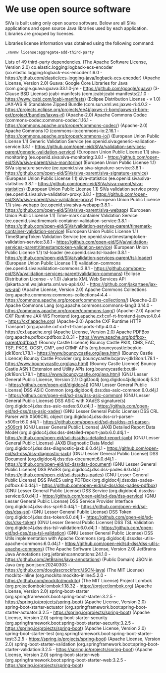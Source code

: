 # We use open source software

SiVa is built using only open source software. Below are all SiVa applications and open source
Java libraries used by each application. Libraries are grouped by licenses.

Libraries license information was obtained using the following command:

```bash
./mvnw license:aggregate-add-third-party
```

Lists of 49 third-party dependencies.
     (The Apache Software License, Version 2.0) co.elastic.logging:logback-ecs-encoder (co.elastic.logging:logback-ecs-encoder:1.6.0 - https://github.com/elastic/ecs-logging-java/logback-ecs-encoder)
     (Apache License, Version 2.0) Guava: Google Core Libraries for Java (com.google.guava:guava:33.1.0-jre - https://github.com/google/guava)
     (3-Clause BSD License) jcabi-manifests (com.jcabi:jcabi-manifests:2.1.0 - https://www.jcabi.com/jcabi-manifests)
     (Eclipse Distribution License - v 1.0) JAX-WS RI Standalone Zipped Bundle (com.sun.xml.ws:jaxws-ri:4.0.2 - https://projects.eclipse.org/projects/ee4j/jaxws-ri-bom/jaxws-ri-bom-ext/project/bundles/jaxws-ri)
     (Apache-2.0) Apache Commons Codec (commons-codec:commons-codec:1.16.1 - https://commons.apache.org/proper/commons-codec/)
     (Apache-2.0) Apache Commons IO (commons-io:commons-io:2.16.1 - https://commons.apache.org/proper/commons-io/)
     (European Union Public License 1.1) Generic Validation Service (ee.openid.siva:generic-validation-service:3.8.1 - https://github.com/open-eid/SiVa/validation-services-parent/generic-validation-service)
     (European Union Public License 1.1) siva-monitoring (ee.openid.siva:siva-monitoring:3.8.1 - https://github.com/open-eid/SiVa/siva-parent/siva-monitoring)
     (European Union Public License 1.1) SiVa signature service (ee.openid.siva:siva-signature-service:3.8.1 - https://github.com/open-eid/SiVa/siva-parent/siva-signature-service)
     (European Union Public License 1.1) siva-statistics (ee.openid.siva:siva-statistics:3.8.1 - https://github.com/open-eid/SiVa/siva-parent/siva-statistics)
     (European Union Public License 1.1) SiVa validation service proxy (ee.openid.siva:siva-validation-proxy:3.8.1 - https://github.com/open-eid/SiVa/siva-parent/siva-validation-proxy)
     (European Union Public License 1.1) siva-webapp (ee.openid.siva:siva-webapp:3.8.1 - https://github.com/open-eid/SiVa/siva-parent/siva-webapp)
     (European Union Public License 1.1) Time-mark container Validation Service (ee.openid.siva:timemark-container-validation-service:3.8.1 - https://github.com/open-eid/SiVa/validation-services-parent/timemark-container-validation-service)
     (European Union Public License 1.1) TimeStampToken Validation Service (ee.openid.siva:timestamptoken-validation-service:3.8.1 - https://github.com/open-eid/SiVa/validation-services-parent/timestamptoken-validation-service)
     (European Union Public License 1.1) tsl-loader (ee.openid.siva:tsl-loader:3.8.1 - https://github.com/open-eid/SiVa/validation-services-parent/tsl-loader)
     (European Union Public License 1.1) validation-commons (ee.openid.siva:validation-commons:3.8.1 - https://github.com/open-eid/SiVa/validation-services-parent/validation-commons)
     (Eclipse Distribution License - v 1.0) Jakarta XML Web Services API (jakarta.xml.ws:jakarta.xml.ws-api:4.0.1 - https://github.com/jakartaee/jax-ws-api)
     (Apache License, Version 2.0) Apache Commons Collections (org.apache.commons:commons-collections4:4.4 - https://commons.apache.org/proper/commons-collections/)
     (Apache-2.0) Apache Commons Lang (org.apache.commons:commons-lang3:3.14.0 - https://commons.apache.org/proper/commons-lang/)
     (Apache-2.0) Apache CXF Runtime JAX-WS Frontend (org.apache.cxf:cxf-rt-frontend-jaxws:4.0.4 - https://cxf.apache.org)
     (Apache-2.0) Apache CXF Runtime HTTP Transport (org.apache.cxf:cxf-rt-transports-http:4.0.4 - https://cxf.apache.org)
     (Apache License, Version 2.0) Apache PDFBox (org.apache.pdfbox:pdfbox:2.0.31 - https://www.apache.org/pdfbox-parent/pdfbox/)
     (Bouncy Castle Licence) Bouncy Castle PKIX, CMS, EAC, TSP, PKCS, OCSP, CMP, and CRMF APIs (org.bouncycastle:bcpkix-jdk18on:1.78.1 - https://www.bouncycastle.org/java.html)
     (Bouncy Castle Licence) Bouncy Castle Provider (org.bouncycastle:bcprov-jdk18on:1.78.1 - https://www.bouncycastle.org/java.html)
     (Bouncy Castle Licence) Bouncy Castle ASN.1 Extension and Utility APIs (org.bouncycastle:bcutil-jdk18on:1.78.1 - https://www.bouncycastle.org/java.html)
     (GNU Lesser General Public License, Version 2.1) DigiDoc4j (org.digidoc4j:digidoc4j:5.3.1 - https://github.com/open-eid/digidoc4j)
     (GNU Lesser General Public License) DSS ASiC Common (org.digidoc4j.dss:dss-asic-common:6.0.d4j.1 - https://github.com/open-eid/sd-dss/dss-asic-common)
     (GNU Lesser General Public License) DSS ASiC with XAdES signature(s) (org.digidoc4j.dss:dss-asic-xades:6.0.d4j.1 - https://github.com/open-eid/sd-dss/dss-asic-xades)
     (GNU Lesser General Public License) DSS CRL Parser with X509CRL object (org.digidoc4j.dss:dss-crl-parser-x509crl:6.0.d4j.1 - https://github.com/open-eid/sd-dss/dss-crl-parser-x509crl)
     (GNU Lesser General Public License) JAXB Detailed Report Data Model (org.digidoc4j.dss:dss-detailed-report-jaxb:6.0.d4j.1 - https://github.com/open-eid/sd-dss/dss-detailed-report-jaxb)
     (GNU Lesser General Public License) JAXB Diagnostic Data Model (org.digidoc4j.dss:dss-diagnostic-jaxb:6.0.d4j.1 - https://github.com/open-eid/sd-dss/dss-diagnostic-jaxb)
     (GNU Lesser General Public License) DSS Document (org.digidoc4j.dss:dss-document:6.0.d4j.1 - https://github.com/open-eid/sd-dss/dss-document)
     (GNU Lesser General Public License) DSS PAdES (org.digidoc4j.dss:dss-pades:6.0.d4j.1 - https://github.com/open-eid/sd-dss/dss-pades)
     (GNU Lesser General Public License) DSS PAdES using PDFBox (org.digidoc4j.dss:dss-pades-pdfbox:6.0.d4j.1 - https://github.com/open-eid/sd-dss/dss-pades-pdfbox)
     (GNU Lesser General Public License) DSS Service (org.digidoc4j.dss:dss-service:6.0.d4j.1 - https://github.com/open-eid/sd-dss/dss-service)
     (GNU Lesser General Public License) DSS Service Provider Interface (org.digidoc4j.dss:dss-spi:6.0.d4j.1 - https://github.com/open-eid/sd-dss/dss-spi)
     (GNU Lesser General Public License) DSS Token (org.digidoc4j.dss:dss-token:6.0.d4j.1 - https://github.com/open-eid/sd-dss/dss-token)
     (GNU Lesser General Public License) DSS TSL Validation (org.digidoc4j.dss:dss-tsl-validation:6.0.d4j.1 - https://github.com/open-eid/sd-dss/dss-tsl-validation)
     (GNU Lesser General Public License) DSS Utils implementation with Apache Commons (org.digidoc4j.dss:dss-utils-apache-commons:6.0.d4j.1 - https://github.com/open-eid/sd-dss/dss-utils-apache-commons)
     (The Apache Software License, Version 2.0) JetBrains Java Annotations (org.jetbrains:annotations:24.1.0 - https://github.com/JetBrains/java-annotations)
     (Public Domain) JSON in Java (org.json:json:20240303 - https://github.com/douglascrockford/JSON-java)
     (The MIT License) mockito-inline (org.mockito:mockito-inline:5.2.0 - https://github.com/mockito/mockito)
     (The MIT License) Project Lombok (org.projectlombok:lombok:1.18.32 - https://projectlombok.org)
     (Apache License, Version 2.0) spring-boot-starter (org.springframework.boot:spring-boot-starter:3.2.5 - https://spring.io/projects/spring-boot)
     (Apache License, Version 2.0) spring-boot-starter-actuator (org.springframework.boot:spring-boot-starter-actuator:3.2.5 - https://spring.io/projects/spring-boot)
     (Apache License, Version 2.0) spring-boot-starter-security (org.springframework.boot:spring-boot-starter-security:3.2.5 - https://spring.io/projects/spring-boot)
     (Apache License, Version 2.0) spring-boot-starter-test (org.springframework.boot:spring-boot-starter-test:3.2.5 - https://spring.io/projects/spring-boot)
     (Apache License, Version 2.0) spring-boot-starter-validation (org.springframework.boot:spring-boot-starter-validation:3.2.5 - https://spring.io/projects/spring-boot)
     (Apache License, Version 2.0) spring-boot-starter-web (org.springframework.boot:spring-boot-starter-web:3.2.5 - https://spring.io/projects/spring-boot)

